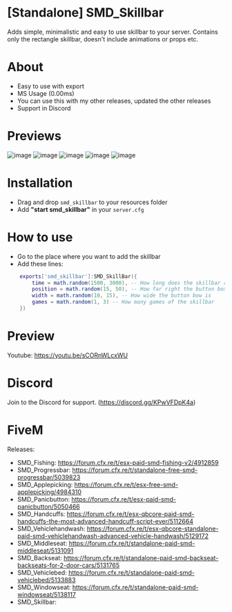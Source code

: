 # [Standalone] SMD_Skillbar
Adds simple, minimalistic and easy to use skillbar to your server. Contains only the rectangle skillbar, doesn't include animations or props etc.

# About
- Easy to use with export
- MS Usage (0.00ms)
- You can use this with my other releases, updated the other releases
- Support in Discord

# Previews
![image](https://i.imgur.com/h00M6Yu.png[/img])
![image](https://i.imgur.com/hhexzPR.png[/img])
![image](https://i.imgur.com/tftOIZQ.jpg[/img])
![image](https://i.imgur.com/8MdYKmz.jpg[/img])
![image](https://i.imgur.com/ELVqALV.png[/img])

# Installation
- Drag and drop `smd_skillbar` to your resources folder
- Add **"start smd_skillbar"** in your `server.cfg`

# How to use
- Go to the place where you want to add the skillbar
- Add these lines:
```lua
    exports['smd_skillbar']:SMD_SkillBar({
        time = math.random(1500, 3000), -- How long does the skillbar run
        position = math.random(15, 50), -- How far right the button box is
        width = math.random(10, 15), -- How wide the button bow is
        games = math.random(1, 3) -- How many games of the skillbar
    })
```

# Preview
Youtube: https://youtu.be/sCORnWLcxWU 

# Discord
Join to the Discord for support. (https://discord.gg/KPwVFDpK4a)

# FiveM
Releases:
- SMD_Fishing: https://forum.cfx.re/t/esx-paid-smd-fishing-v2/4912859
- SMD_Progressbar: https://forum.cfx.re/t/standalone-free-smd-progressbar/5039823
- SMD_Applepicking: https://forum.cfx.re/t/esx-free-smd-applepicking/4984310
- SMD_Panicbutton: https://forum.cfx.re/t/esx-paid-smd-panicbutton/5050466
- SMD_Handcuffs: https://forum.cfx.re/t/esx-qbcore-paid-smd-handcuffs-the-most-advanced-handcuff-script-ever/5112664
- SMD_Vehiclehandwash: https://forum.cfx.re/t/esx-qbcore-standalone-paid-smd-vehiclehandwash-advanced-vehicle-handwash/5129172
- SMD_Middleseat: https://forum.cfx.re/t/standalone-paid-smd-middleseat/5131091 
- SMD_Backseat: https://forum.cfx.re/t/standalone-paid-smd-backseat-backseats-for-2-door-cars/5131765
- SMD_Vehiclebed: https://forum.cfx.re/t/standalone-paid-smd-vehiclebed/5133883 
- SMD_Windowseat: https://forum.cfx.re/t/standalone-paid-smd-windowseat/5138117 
- SMD_Skillbar: 
